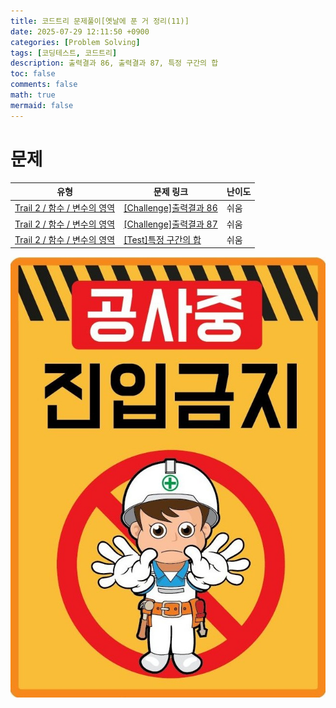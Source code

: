 ```yaml
---
title: 코드트리 문제풀이[옛날에 푼 거 정리(11)]
date: 2025-07-29 12:11:50 +0900
categories: [Problem Solving]
tags: [코딩테스트, 코드트리]
description: 출력결과 86, 출력결과 87, 특정 구간의 합
toc: false
comments: false
math: true
mermaid: false
---
```


# 문제
|유형|문제 링크|난이도|
|---|---|---|
|[Trail 2 / 함수 / 변수의 영역](https://www.codetree.ai/trail-info/novice-mid/)|[[Challenge]출력결과 86](https://www.codetree.ai/trails/complete/curated-cards/challenge-reading-86/)|쉬움|
|[Trail 2 / 함수 / 변수의 영역](https://www.codetree.ai/trail-info/novice-mid/)|[[Challenge]출력결과 87](https://www.codetree.ai/trails/complete/curated-cards/challenge-reading-87/)|쉬움|
|[Trail 2 / 함수 / 변수의 영역](https://www.codetree.ai/trail-info/novice-mid/)|[[Test]특정 구간의 합](https://www.codetree.ai/trails/complete/curated-cards/test-sum-of-specific-intervals/)|쉬움|

![공사중](assets/공사중.jpg)